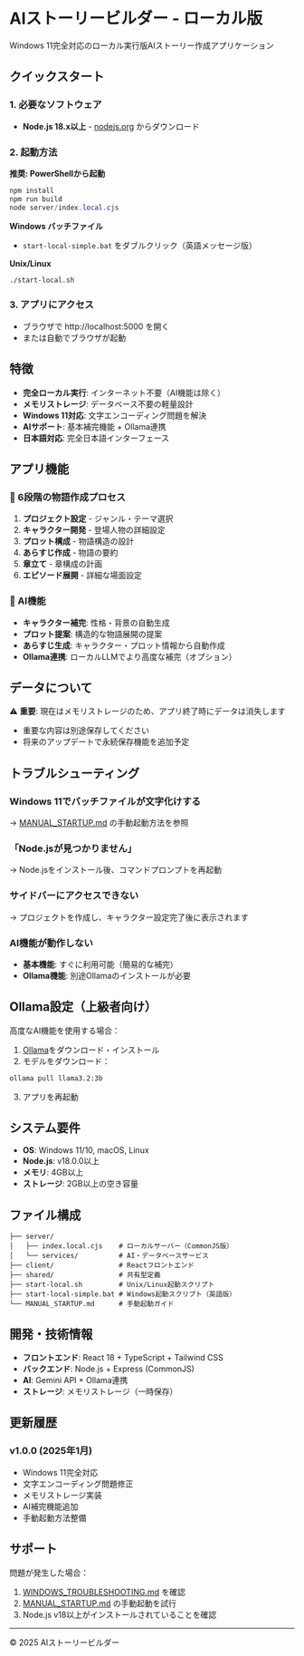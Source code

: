 # AIストーリービルダー - ローカル版

Windows 11完全対応のローカル実行版AIストーリー作成アプリケーション

## クイックスタート

### 1. 必要なソフトウェア
- **Node.js 18.x以上** - [nodejs.org](https://nodejs.org/) からダウンロード

### 2. 起動方法

**推奨: PowerShellから起動**
```powershell
npm install
npm run build
node server/index.local.cjs
```

**Windows バッチファイル**
- `start-local-simple.bat` をダブルクリック（英語メッセージ版）

**Unix/Linux**
```bash
./start-local.sh
```

### 3. アプリにアクセス
- ブラウザで http://localhost:5000 を開く
- または自動でブラウザが起動

## 特徴

- **完全ローカル実行**: インターネット不要（AI機能は除く）
- **メモリストレージ**: データベース不要の軽量設計
- **Windows 11対応**: 文字エンコーディング問題を解決
- **AIサポート**: 基本補完機能 + Ollama連携
- **日本語対応**: 完全日本語インターフェース

## アプリ機能

### 🎯 6段階の物語作成プロセス
1. **プロジェクト設定** - ジャンル・テーマ選択
2. **キャラクター開発** - 登場人物の詳細設定
3. **プロット構成** - 物語構造の設計
4. **あらすじ作成** - 物語の要約
5. **章立て** - 章構成の計画
6. **エピソード展開** - 詳細な場面設定

### 🤖 AI機能
- **キャラクター補完**: 性格・背景の自動生成
- **プロット提案**: 構造的な物語展開の提案
- **あらすじ生成**: キャラクター・プロット情報から自動作成
- **Ollama連携**: ローカルLLMでより高度な補完（オプション）

## データについて

⚠️ **重要**: 現在はメモリストレージのため、アプリ終了時にデータは消失します
- 重要な内容は別途保存してください
- 将来のアップデートで永続保存機能を追加予定

## トラブルシューティング

### Windows 11でバッチファイルが文字化けする
→ [MANUAL_STARTUP.md](MANUAL_STARTUP.md) の手動起動方法を参照

### 「Node.jsが見つかりません」
→ Node.jsをインストール後、コマンドプロンプトを再起動

### サイドバーにアクセスできない
→ プロジェクトを作成し、キャラクター設定完了後に表示されます

### AI機能が動作しない
- **基本機能**: すぐに利用可能（簡易的な補完）
- **Ollama機能**: 別途Ollamaのインストールが必要

## Ollama設定（上級者向け）

高度なAI機能を使用する場合：

1. [Ollama](https://ollama.ai/)をダウンロード・インストール
2. モデルをダウンロード：
```bash
ollama pull llama3.2:3b
```
3. アプリを再起動

## システム要件

- **OS**: Windows 11/10, macOS, Linux
- **Node.js**: v18.0.0以上
- **メモリ**: 4GB以上
- **ストレージ**: 2GB以上の空き容量

## ファイル構成

```
├── server/
│   ├── index.local.cjs    # ローカルサーバー（CommonJS版）
│   └── services/          # AI・データベースサービス
├── client/                # Reactフロントエンド
├── shared/                # 共有型定義
├── start-local.sh         # Unix/Linux起動スクリプト
├── start-local-simple.bat # Windows起動スクリプト（英語版）
└── MANUAL_STARTUP.md      # 手動起動ガイド
```

## 開発・技術情報

- **フロントエンド**: React 18 + TypeScript + Tailwind CSS
- **バックエンド**: Node.js + Express (CommonJS)
- **AI**: Gemini API + Ollama連携
- **ストレージ**: メモリストレージ（一時保存）

## 更新履歴

### v1.0.0 (2025年1月)
- Windows 11完全対応
- 文字エンコーディング問題修正
- メモリストレージ実装
- AI補完機能追加
- 手動起動方法整備

## サポート

問題が発生した場合：
1. [WINDOWS_TROUBLESHOOTING.md](WINDOWS_TROUBLESHOOTING.md) を確認
2. [MANUAL_STARTUP.md](MANUAL_STARTUP.md) の手動起動を試行
3. Node.js v18以上がインストールされていることを確認

---

© 2025 AIストーリービルダー